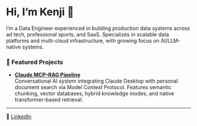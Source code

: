 # Hi, I’m Kenji 👋

I’m a Data Engineer experienced in building production data systems across ad tech, professional sports, and SaaS. Specializes in scalable data platforms and multi-cloud infrastructure, with growing focus on AI/LLM-native systems.  

### 🚀 Featured Projects
- **[Claude MCP–RAG Pipeline](https://github.com/kenjisekino/claude-rag-mcp-pipeline)**  
Conversational AI system integrating Claude Desktop with personal document search via Model Context Protocol. Features semantic chunking, vector databases, hybrid knowledge modes, and native transformer-based retrieval.
---

🔗 [LinkedIn](https://www.linkedin.com/in/kenjisekino)
